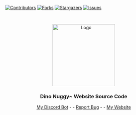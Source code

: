 [![Contributors][contributors-shield]][contributors-url]
[![Forks][forks-shield]][forks-url]
[![Stargazers][stars-shield]][stars-url]
[![Issues][issues-shield]][issues-url]




<br />
<p align="center">
  <a href="https://github.com/DinoNuggyChan/NuggetBot">
    <img src="https://i.imgur.com/jRGxzZS.gif" alt="Logo" width="200" height="200">
  </a>

  <h3 align="center">Dino Nuggy~ Website Source Code</h3>

  <p align="center">
    <a href="https://nuggetbot.xyz">My Discord Bot</a>
    -  
    -
    <a href="https://github.com/Oni-Chan-inc/NuggetBot/issues">Report Bug</a>
    -
    -
    <a href="https://www.nuggy.space/">My Website</a>
  </p>
</p>


[contributors-shield]: https://img.shields.io/github/contributors/DinoNuggyChan/MyWebsiteSourceCode.svg?style=for-the-badge
[contributors-url]: https://github.com/DinoNuggyChan/MyWebsiteSourceCode/graphs/contributors
[forks-shield]: https://img.shields.io/github/forks/DinoNuggyChan/MyWebsiteSourceCode.svg?style=for-the-badge
[forks-url]: https://github.com/DinoNuggyChan/MyWebsiteSourceCode/network/members
[stars-shield]: https://img.shields.io/github/stars/DinoNuggyChan/MyWebsiteSourceCode.svg?style=for-the-badge
[stars-url]: https://github.com/DinoNuggyChan/MyWebsiteSourceCode/stargazers
[issues-shield]: https://img.shields.io/github/issues/DinoNuggyChan/MyWebsiteSourceCode.svg?style=for-the-badge
[issues-url]: https://github.com/DinoNuggyChan/MyWebsiteSourceCode/issues

 
